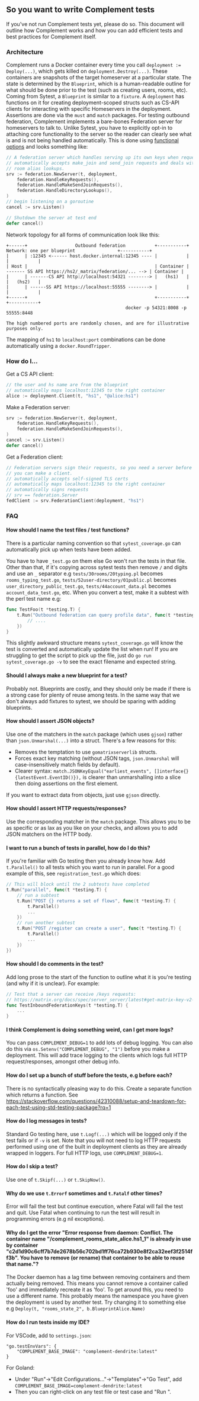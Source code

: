 ## So you want to write Complement tests

If you've not run Complement tests yet, please do so. This document will outline how Complement works and how you can add efficient tests and best practices for Complement itself.

### Architecture

Complement runs a Docker container every time you call `deployment := Deploy(...)`, which gets killed on `deployment.Destroy(...)`. These containers are snapshots of the target homeserver at a particular state. The state is determined by the `Blueprint`, which is a human-readable outline for what should be done prior to the test (such as creating users, rooms, etc). Coming from Sytest, a `Blueprint` is similar to a `fixture`. A `deployment` has functions on it for creating deployment-scoped structs such as CS-API clients for interacting with specific Homeservers in the deployment. Assertions are done via the `must` and `match` packages. For testing outbound federation, Complement implements a bare-bones Federation server for homeservers to talk to. Unlike Sytest, you have to explicitly opt-in to attaching core functionality to the server so the reader can clearly see what is and is not being handled automatically. This is done using [functional options](https://dave.cheney.net/2014/10/17/functional-options-for-friendly-apis) and looks something like:
```go
// A federation server which handles serving up its own keys when requested,
// automatically accepts make_join and send_join requests and deals with
// room alias lookups.
srv := federation.NewServer(t, deployment,
    federation.HandleKeyRequests(),
    federation.HandleMakeSendJoinRequests(),
    federation.HandleDirectoryLookups(),
)
// begin listening on a goroutine
cancel := srv.Listen()

// Shutdown the server at test end
defer cancel()
```

Network topology for all forms of communication look like this:
```
+------+                  Outbound federation           +-----------+             Network: one per blueprint                +-----------+
|      | :12345 <------ host.docker.internal:12345 ---- |           |                                                       |           |
| Host |                                                | Container | ------- SS API https://hs2/_matrix/federation/... --> | Container |
|      | -------CS API http://localhost:54321 --------> |   (hs1)   |                                                       |   (hs2)   |
|      | ------SS API https://localhost:55555 --------> |           |                                                       |           |
+------+                                                +-----------+                                                       +-----------+
                                             docker -p 54321:8008 -p 55555:8448

The high numbered ports are randomly chosen, and are for illustrative purposes only.
```
The mapping of `hs1` to `localhost:port` combinations can be done automatically using a `docker.RoundTripper`.

### How do I...

Get a CS API client:
```go
// the user and hs name are from the blueprint
// automatically maps localhost:12345 to the right container
alice := deployment.Client(t, "hs1", "@alice:hs1")
```

Make a Federation server:
```go
srv := federation.NewServer(t, deployment,
    federation.HandleKeyRequests(),
    federation.HandleMakeSendJoinRequests(),
)
cancel := srv.Listen()
defer cancel()
```

Get a Federation client:
```go
// Federation servers sign their requests, so you need a server before
// you can make a client.
// automatically accepts self-signed TLS certs
// automatically maps localhost:12345 to the right container
// automatically signs requests
// srv == federation.Server
fedClient := srv.FederationClient(deployment, "hs1")
```

### FAQ

#### How should I name the test files / test functions?

There is a particular naming convention so that `sytest_coverage.go` can automatically pick up when tests have been added.

You have to have `_test.go` on them else Go won't run the tests in that file. Other than that, if it's copying across sytest tests then remove `/` and digits and use an `_` separator e.g `tests/30rooms/20typing.pl` becomes `rooms_typing_test.go`, `tests/52user-directory/01public.pl` becomes `user_directory_public_test.go`, `tests/44account_data.pl` becomes `account_data_test.go`, etc. When you convert a test, make it a subtest with the perl test name e.g:

```go
func TestFoo(t *testing.T) {
    t.Run("Outbound federation can query profile data", func(t *testing.T) {
        // ....
    })
}
```

This slightly awkward structure means `sytest_coverage.go` will know the test is converted and automatically update the list when run! If you are struggling to get the script to pick up the file, just do `go run sytest_coverage.go -v` to see the exact filename and expected string.

#### Should I always make a new blueprint for a test?

Probably not. Blueprints are costly, and they should only be made if there is a strong case for plenty of reuse among tests. In the same way that we don't always add fixtures to sytest, we should be sparing with adding blueprints.

#### How should I assert JSON objects?

Use one of the matchers in the `match` package (which uses `gjson`) rather than `json.Unmarshal(...)` into a struct. There's a few reasons for this:
 - Removes the temptation to use `gomatrixserverlib` structs.
 - Forces exact key matching (without JSON tags, `json.Unmarshal` will case-insensitively match fields by default).
 - Clearer syntax: `match.JSONKeyEqual("earliest_events", []interface{}{latestEvent.EventID()}),` is clearer than unmarshalling into a slice then doing assertions on the first element.

If you want to extract data from objects, just use `gjson` directly.

#### How should I assert HTTP requests/responses?

Use the corresponding matcher in the `match` package. This allows you to be as specific or as lax as you like on your checks, and allows you to add JSON matchers on
the HTTP body.

#### I want to run a bunch of tests in parallel, how do I do this?

If you're familiar with Go testing then you already know how. Add `t.Parallel()` to all tests which you want to run in parallel. For a good example of this, see `registration_test.go` which does:
```go
// This will block until the 2 subtests have completed
t.Run("parallel", func(t *testing.T) {
    // run a subtest
    t.Run("POST {} returns a set of flows", func(t *testing.T) {
        t.Parallel()
        ...
    })
    // run another subtest
    t.Run("POST /register can create a user", func(t *testing.T) {
        t.Parallel()
        ...
    })
})
```

#### How should I do comments in the test?

Add long prose to the start of the function to outline what it is you're testing (and why if it is unclear). For example:
```go
// Test that a server can receive /keys requests:
// https://matrix.org/docs/spec/server_server/latest#get-matrix-key-v2-server-keyid
func TestInboundFederationKeys(t *testing.T) {
    ...
}
```

#### I think Complement is doing something weird, can I get more logs?

You can pass `COMPLEMENT_DEBUG=1` to add lots of debug logging. You can also do this via `os.Setenv("COMPLEMENT_DEBUG", "1")` before you make a deployment. This will add trace logging to the clients which logs full HTTP request/responses, amongst other debug info.

#### How do I set up a bunch of stuff before the tests, e.g before each?

There is no syntactically pleasing way to do this. Create a separate function which returns a function. See https://stackoverflow.com/questions/42310088/setup-and-teardown-for-each-test-using-std-testing-package?rq=1

#### How do I log messages in tests?

Standard Go testing here, use `t.Logf(...)` which will be logged only if the test fails or if `-v` is set. Note that you will not need to log HTTP requests performed using one of the built in deployment clients as they are already wrapped in loggers. For full HTTP logs, use `COMPLEMENT_DEBUG=1`.

#### How do I skip a test?

Use one of `t.Skipf(...)` or `t.SkipNow()`.

#### Why do we use `t.Errorf` sometimes and `t.Fatalf` other times?

Error will fail the test but continue execution, where Fatal will fail the test and quit. Use Fatal when continuing to run the test will result in programming errors (e.g nil exceptions).

#### Why do I get the error "Error response from daemon: Conflict. The container name "/complement_rooms_state_alice.hs1_1" is already in use by container "c2d1d90c6cff7b7de2678b56c702bd1ff76ca72b930e8f2ca32eef3f2514ff3b". You have to remove (or rename) that container to be able to reuse that name."?

The Docker daemon has a lag time between removing containers and them actually being removed. This means you cannot remove a container called 'foo' and immediately recreate it as 'foo'. To get around this, you need to use a different name. This probably means the namespace you have given the deployment is used by another test. Try changing it to something else e.g `Deploy(t, "rooms_state_2", b.BlueprintAlice.Name)`

#### How do I run tests inside my IDE?

For VSCode, add to `settings.json`:
```
"go.testEnvVars": {
    "COMPLEMENT_BASE_IMAGE": "complement-dendrite:latest"
}
```

For Goland:
 * Under "Run"->"Edit Configurations..."->"Templates"->"Go Test", add `COMPLEMENT_BASE_IMAGE=complement-dendrite:latest`
 * Then you can right-click on any test file or test case and "Run <test name>".
